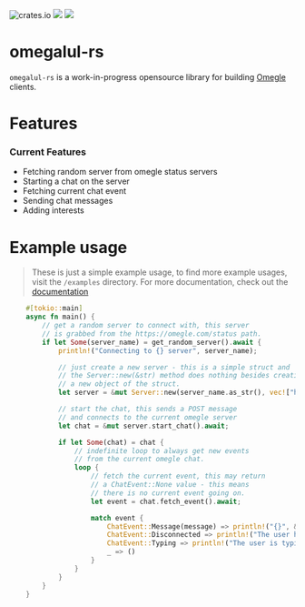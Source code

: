 ![crates.io](https://img.shields.io/crates/v/omegalul.svg) <img src="https://www.code-inspector.com/project/26946/score/svg"> <img src="https://www.code-inspector.com/project/26946/status/svg">

# omegalul-rs
``omegalul-rs`` is a work-in-progress opensource library for building [Omegle](https://omegle.com) clients. 

# Features
### Current Features
* Fetching random server from omegle status servers
* Starting a chat on the server
* Fetching current chat event 
* Sending chat messages
* Adding interests

# Example usage
> These is just a simple example usage, to find more example usages, visit the ``/examples`` directory. 
> For more documentation, check out the [documentation](https://docs.rs/omegalul/0.1.0/omegalul/)

```rs
    #[tokio::main]
    async fn main() {
        // get a random server to connect with, this server
        // is grabbed from the https://omegle.com/status path.
        if let Some(server_name) = get_random_server().await {
            println!("Connecting to {} server", server_name);

            // just create a new server - this is a simple struct and 
            // the Server::new(&str) method does nothing besides creating
            // a new object of the struct.
            let server = &mut Server::new(server_name.as_str(), vec!["hors".to_string(), "discord".to_string()]);

            // start the chat, this sends a POST message  
            // and connects to the current omegle server
            let chat = &mut server.start_chat().await;

            if let Some(chat) = chat {
                // indefinite loop to always get new events
                // from the current omegle chat.
                loop {
                    // fetch the current event, this may return 
                    // a ChatEvent::None value - this means
                    // there is no current event going on.
                    let event = chat.fetch_event().await;

                    match event {
                        ChatEvent::Message(message) => println!("{}", &message),
                        ChatEvent::Disconnected => println!("The user has disconnected... mean."),
                        ChatEvent::Typing => println!("The user is typing... how exciting!"),
                        _ => ()
                    }
                }
            }
        }
    }
```